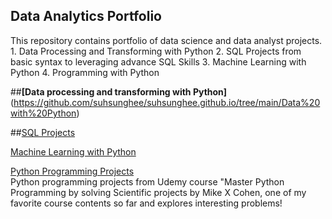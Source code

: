 ﻿## **Data Analytics Portfolio**
<p>This repository contains portfolio of data science and data analyst projects.
   1. Data Processing and Transforming with Python
   2. SQL Projects from basic syntax to leveraging advance SQL Skills
   3. Machine Learning with Python
   4. Programming with Python 
  
<br>


﻿##**[Data processing and transforming with Python]**(https://github.com/suhsunghee/suhsunghee.github.io/tree/main/Data%20with%20Python) <br>

##[SQL Projects](https://github.com/suhsunghee/suhsunghee.github.io/tree/main/Data%20with%20SQL) </p>

[Machine Learning with Python](https://github.com/suhsunghee/suhsunghee.github.io/tree/main/Machine_Learning/Linear%20Regression) <br>

[Python Programming Projects](https://github.com/suhsunghee/suhsunghee.github.io/tree/main/Python%20Programming) <br>
Python programming projects from Udemy course "Master Python Programming by solving Scientific projects by Mike X Cohen,
one of my favorite course contents so far and explores interesting problems!
